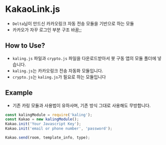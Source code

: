 # KakaoLink.js

* `Delta`님이 만드신 카카오링크 자동 전송 모듈을 기반으로 하는 모듈
* 카카오가 자꾸 로그인 부분 구조 바꿈;;

## How to Use?
* `kaling.js` 파일과 `crypto.js` 파일을 다운로드받아서 봇 구동 앱의 모듈 폴더에 넣습니다.
* `kaling.js`는 카카오링크 전송 자동화 모듈입니다.
* `crypto.js`는 `kaling.js`가 필요로 하는 모듈입니다

## Example
* 기존 카링 모듈과 사용법이 유하사며, 기존 방식 그대로 사용해도 무방합니다.
```javascript
const kalingModule = require('kaling');
const Kakao = new kalingModule();
Kakao.init('Your Javascript Key');
Kakao.init('email or phone number', 'password');

Kakao.send(room, template_info, type);
```
